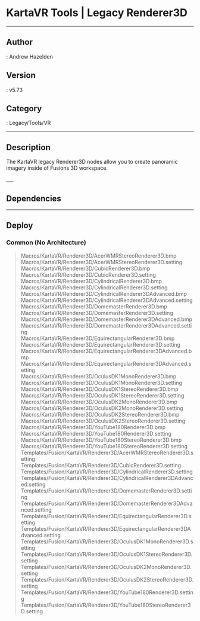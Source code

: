 # KartaVR Tools | Legacy Renderer3D
___

## Author
 : Andrew Hazelden

## Version
 : v5.73

## Category
 : Legacy/Tools/VR
___

## Description
<p>The KartaVR legacy Renderer3D nodes allow you to create panoramic imagery inside of Fusions 3D workspace.</p>___

## Dependencies


___

## Deploy

### Common (No Architecture)

> Macros/KartaVR/Renderer3D/AcerWMRStereoRenderer3D.bmp  
> Macros/KartaVR/Renderer3D/AcerWMRStereoRenderer3D.setting  
> Macros/KartaVR/Renderer3D/CubicRenderer3D.bmp  
> Macros/KartaVR/Renderer3D/CubicRenderer3D.setting  
> Macros/KartaVR/Renderer3D/CylindricalRenderer3D.bmp  
> Macros/KartaVR/Renderer3D/CylindricalRenderer3D.setting  
> Macros/KartaVR/Renderer3D/CylindricalRenderer3DAdvanced.bmp  
> Macros/KartaVR/Renderer3D/CylindricalRenderer3DAdvanced.setting  
> Macros/KartaVR/Renderer3D/DomemasterRenderer3D.bmp  
> Macros/KartaVR/Renderer3D/DomemasterRenderer3D.setting  
> Macros/KartaVR/Renderer3D/DomemasterRenderer3DAdvanced.bmp  
> Macros/KartaVR/Renderer3D/DomemasterRenderer3DAdvanced.setting  
> Macros/KartaVR/Renderer3D/EquirectangularRenderer3D.bmp  
> Macros/KartaVR/Renderer3D/EquirectangularRenderer3D.setting  
> Macros/KartaVR/Renderer3D/EquirectangularRenderer3DAdvanced.bmp  
> Macros/KartaVR/Renderer3D/EquirectangularRenderer3DAdvanced.setting  
> Macros/KartaVR/Renderer3D/OculusDK1MonoRenderer3D.bmp  
> Macros/KartaVR/Renderer3D/OculusDK1MonoRenderer3D.setting  
> Macros/KartaVR/Renderer3D/OculusDK1StereoRenderer3D.bmp  
> Macros/KartaVR/Renderer3D/OculusDK1StereoRenderer3D.setting  
> Macros/KartaVR/Renderer3D/OculusDK2MonoRenderer3D.bmp  
> Macros/KartaVR/Renderer3D/OculusDK2MonoRenderer3D.setting  
> Macros/KartaVR/Renderer3D/OculusDK2StereoRenderer3D.bmp  
> Macros/KartaVR/Renderer3D/OculusDK2StereoRenderer3D.setting  
> Macros/KartaVR/Renderer3D/YouTube180Renderer3D.bmp  
> Macros/KartaVR/Renderer3D/YouTube180Renderer3D.setting  
> Macros/KartaVR/Renderer3D/YouTube180StereoRenderer3D.bmp  
> Macros/KartaVR/Renderer3D/YouTube180StereoRenderer3D.setting  
> Templates/Fusion/KartaVR/Renderer3D/AcerWMRStereoRenderer3D.setting  
> Templates/Fusion/KartaVR/Renderer3D/CubicRenderer3D.setting  
> Templates/Fusion/KartaVR/Renderer3D/CylindricalRenderer3D.setting  
> Templates/Fusion/KartaVR/Renderer3D/CylindricalRenderer3DAdvanced.setting  
> Templates/Fusion/KartaVR/Renderer3D/DomemasterRenderer3D.setting  
> Templates/Fusion/KartaVR/Renderer3D/DomemasterRenderer3DAdvanced.setting  
> Templates/Fusion/KartaVR/Renderer3D/EquirectangularRenderer3D.setting  
> Templates/Fusion/KartaVR/Renderer3D/EquirectangularRenderer3DAdvanced.setting  
> Templates/Fusion/KartaVR/Renderer3D/OculusDK1MonoRenderer3D.setting  
> Templates/Fusion/KartaVR/Renderer3D/OculusDK1StereoRenderer3D.setting  
> Templates/Fusion/KartaVR/Renderer3D/OculusDK2MonoRenderer3D.setting  
> Templates/Fusion/KartaVR/Renderer3D/OculusDK2StereoRenderer3D.setting  
> Templates/Fusion/KartaVR/Renderer3D/YouTube180Renderer3D.setting  
> Templates/Fusion/KartaVR/Renderer3D/YouTube180StereoRenderer3D.setting  
